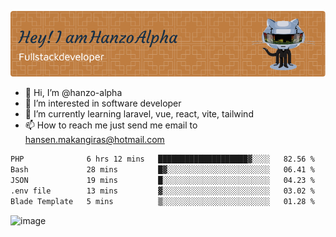 ![Header](./github-header-image.png)

- 👋 Hi, I’m @hanzo-alpha
- 👀 I’m interested in software developer
- 🌱 I’m currently learning laravel, vue, react, vite, tailwind
- 📫 How to reach me just send me email to hansen.makangiras@hotmail.com 

<!---
hanzo-alpha/hanzo-alpha is a ✨ special ✨ repository because its `README.md` (this file) appears on your GitHub profile.
You can click the Preview link to take a look at your changes.
--->

<!--START_SECTION:waka-->

```txt
PHP              6 hrs 12 mins   ████████████████████▓░░░░   82.56 %
Bash             28 mins         █▓░░░░░░░░░░░░░░░░░░░░░░░   06.41 %
JSON             19 mins         █░░░░░░░░░░░░░░░░░░░░░░░░   04.23 %
.env file        13 mins         ▓░░░░░░░░░░░░░░░░░░░░░░░░   03.02 %
Blade Template   5 mins          ▒░░░░░░░░░░░░░░░░░░░░░░░░   01.28 %
```

<!--END_SECTION:waka-->

![image](https://github.com/hanzo-alpha/hanzo-alpha/assets/111342797/c4bd2977-6123-4017-8652-6e166259b484)


